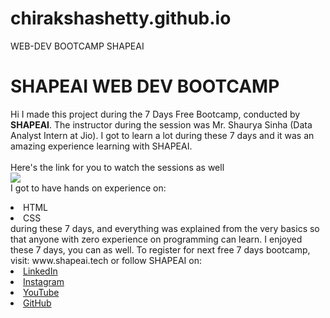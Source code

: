 # chirakshashetty.github.io
WEB-DEV BOOTCAMP SHAPEAI
# SHAPEAI WEB DEV BOOTCAMP
Hi I made this project during the 7 Days Free Bootcamp, conducted by <b> SHAPEAI</b>.
The instructor during the session was Mr. Shaurya Sinha (Data Analyst Intern at Jio). I got to
learn a lot during these 7 days and it was an amazing experience learning with SHAPEAI.
<br><br>Here's the link for you to watch the sessions as well<br>
<a href="https://youtube.com/playlist?list=PL7zl8TDRnbun7K0fECtSMCI2hOCgLBy9a"> 
 <img src="https://github.com/ShapeAI/PYTHON-AND-DATA-ANALYTICS/blob/main/WebD%20poster.png"> </a>
<br>I got to have hands on experience on:
<li>HTML
<li>CSS
<br>during these 7 days, and everything was explained from the very basics so that
anyone with zero experience on programming can learn.
I enjoyed these 7 days, you can as well. To register for next free 7 days bootcamp, visit: www.shapeai.tech or follow SHAPEAI on:
<li><a href="https://in.linkedin.com/company/shapeai">LinkedIn</a>
<li><a href="https://www.instagram.com/shape.ai/?hl=en">Instagram</a>
<li><a href="https://www.youtube.com/channel/UCTUvDLTW9meuDXWcbmISPdA">YouTube</a>
<li><a href="https://github.com/shapeai">GitHub</a>
